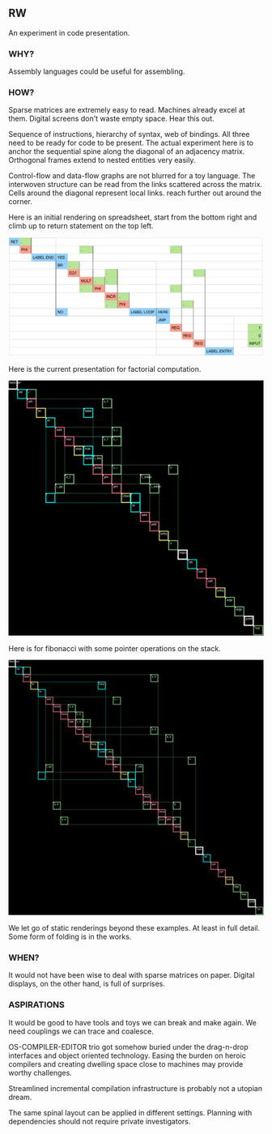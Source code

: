 ## RW

An experiment in code presentation.

### WHY?

Assembly languages could be useful for assembling.

### HOW?

Sparse matrices are extremely easy to read. Machines already excel at them. Digital screens don't
waste empty space. Hear this out.

Sequence of instructions, hierarchy of syntax, web of bindings. All three need to be ready
for code to be present. The actual experiment here is to anchor the sequential spine along the diagonal of an
adjacency matrix. Orthogonal frames extend to nested entities very easily.

Control-flow and data-flow graphs are not blurred for a toy language. The interwoven structure can be read from the links scattered across the matrix.
Cells around the diagonal represent local links. reach further out around the corner.

Here is an initial rendering on spreadsheet, start from the bottom right and climb up to return statement
on the top left.

![](images/FactorialRed.png)

Here is the current presentation for factorial computation.

![](images/factorial.png)

Here is for fibonacci with some pointer operations on the stack.

![](images/fib_on_stack.png)

We let go of static renderings beyond these examples. At least in full detail. Some
form of folding is in the works.

### WHEN?

It would not have been wise to deal with sparse matrices on paper. Digital displays, on the other hand, is full of surprises.

### ASPIRATIONS

It would be good to have tools and toys we can break and make again. We need couplings we can trace and coalesce.

OS-COMPILER-EDITOR trio got somehow buried under the drag-n-drop interfaces and object oriented technology.
Easing the burden on heroic compilers and creating dwelling space close to machines may provide worthy challenges.

Streamlined incremental compilation infrastructure is probably not a utopian dream.

The same spinal layout can be applied in different settings. Planning with dependencies should not require private investigators. 
